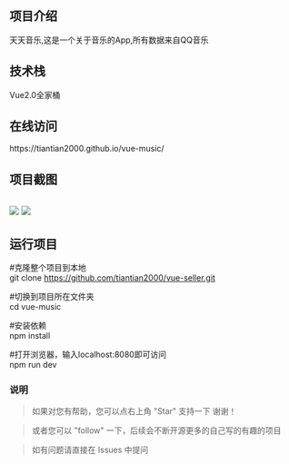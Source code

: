 <h2>项目介绍</h2>

天天音乐,这是一个关于音乐的App,所有数据来自QQ音乐

<h2>技术栈</h2>
Vue2.0全家桶

<h2>在线访问</h2>
https://tiantian2000.github.io/vue-music/

<h2>项目截图<h2>
<img src="https://github.com/tiantian2000/vue-music/blob/gh-pages/示例1.png"/>
<img src="https://github.com/tiantian2000/vue-music/blob/gh-pages/示例.png"/>

<h2> 运行项目</h2>

#克隆整个项目到本地<br>
git clone https://github.com/tiantian2000/vue-seller.git

#切换到项目所在文件夹<br>
cd vue-music

#安装依赖<br>
npm install

#打开浏览器，输入localhost:8080即可访问<br>
npm run dev


### 说明
>  如果对您有帮助，您可以点右上角 "Star" 支持一下 谢谢！

>  或者您可以 "follow" 一下，后续会不断开源更多的自己写的有趣的项目

> 如有问题请直接在 Issues 中提问
